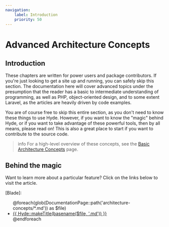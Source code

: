 ```yaml
---
navigation:
    label: Introduction
    priority: 50
---
```


# Advanced Architecture Concepts

## Introduction

These chapters are written for power users and package contributors. If you're just looking to get a site up and running,
you can safely skip this section. The documentation here will cover advanced topics under the presumption that
the reader has a basic to intermediate understanding of programming, as well as PHP, object-oriented design,
and to some extent Laravel, as the articles are heavily driven by code examples.

You are of course free to skip this entire section, as you don't need to know these things to use Hyde.
However, if you want to know the "magic" behind Hyde, or if you want to take advantage of these powerful tools,
then by all means, please read on! This is also a great place to start if you want to contribute to the source code.

>info For a high-level overview of these concepts, see the [Basic Architecture Concepts](core-concepts) page.


## Behind the magic

Want to learn more about a particular feature? Click on the links below to visit the article.

[//]: # (This would be better suited for a component, but it's a fun experiment for now)
[Blade]: <ul>@foreach(glob(DocumentationPage::path('architecture-concepts/*.md')) as $file) <li> <a href="{{ basename($file, '.md') }}.html"> {{ Hyde::makeTitle(basename($file, '.md')) }} </a> </li> @endforeach</ul>
